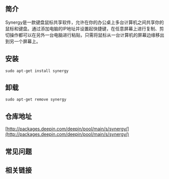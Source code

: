 ## 简介

Synergy是一款键盘鼠标共享软件，允许在你的办公桌上多台计算机之间共享你的鼠标和键盘。通过添加电脑的IP地址并设置起快捷键，在任意屏幕上进行复制、剪切操作都可以在另外一台电脑进行粘贴，只需将鼠标从一台计算机的屏幕边缘移出到另一个屏幕上。

## 安装

`sudo apt-get install synergy`

## 卸载

`sudo apt-get remove synergy`

## 仓库地址

[http://packages.deepin.com/deepin/pool/main/s/synergy/](http://packages.deepin.com/deepin/pool/main/s/synergy/)


## 常见问题


## 相关链接